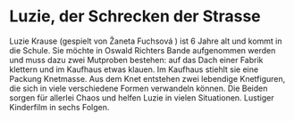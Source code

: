 # Luzie, der Schrecken der Strasse

Luzie Krause (gespielt von Žaneta Fuchsová ) ist 6 Jahre alt und kommt in die Schule. Sie möchte in Oswald Richters Bande aufgenommen werden und muss dazu zwei Mutproben bestehen: auf das Dach einer Fabrik klettern und im Kaufhaus etwas klauen. Im Kaufhaus stiehlt sie eine Packung Knetmasse. Aus dem Knet entstehen zwei lebendige Knetfiguren, die sich in viele verschiedene Formen verwandeln können. Die Beiden sorgen für allerlei Chaos und helfen Luzie in vielen Situationen. Lustiger Kinderfilm in sechs Folgen.
